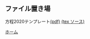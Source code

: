 ## ファイル置き場

方程2020テンプレート[(pdf)](files/2020template.pdf)
[(tex ソース)](files/2020template.tex)




[ホーム](index.md)